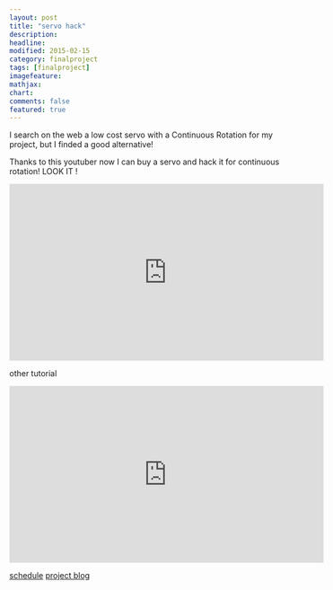 ```yaml
---
layout: post
title: "servo hack"
description: 
headline: 
modified: 2015-02-15
category: finalproject
tags: [finalproject]
imagefeature: 
mathjax: 
chart: 
comments: false
featured: true
---
```


I search on the web a low cost servo with a Continuous Rotation for my project, but I finded a good alternative!

Thanks to this youtuber now I can buy a servo and hack it for continuous rotation!
LOOK IT !

<iframe width="560" height="315" src="https://www.youtube.com/embed/6G1nHfvl4aI" frameborder="0" ></iframe>

other tutorial

<iframe width="560" height="315" src="https://www.youtube.com/embed/6G1nHfvl4aI" frameborder="0" allowfullscreen></iframe>


<a href="{{ site.url }}/finalproject/schedule/"><span class="tiny button success ">schedule</span></a>
<a href="{{ site.url }}/final_project/"><span class="tiny button success ">project blog</span></a>